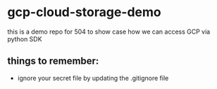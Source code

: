 # gcp-cloud-storage-demo
this is a demo repo for 504 to show case how we can access GCP via python SDK 

## things to remember: 
- ignore your secret file by updating the .gitignore file